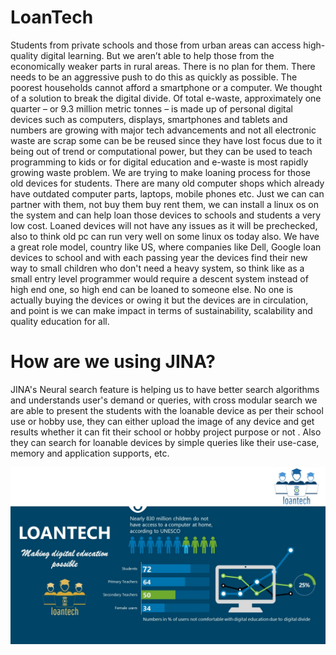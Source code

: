 # LoanTech

Students from private schools and those from urban areas can access high-quality digital learning. But we aren’t able to help those from the economically weaker parts in rural areas. There is no plan for them. There needs to be an aggressive push to do this as quickly as possible. The poorest households cannot afford a smartphone or a computer. We thought of a solution to break the digital divide. Of total e-waste, approximately one quarter – or 9.3 million metric tonnes – is made up of personal digital devices such as computers, displays, smartphones and tablets and numbers are growing with major tech advancements and not all electronic waste are scrap some can be be reused since they have lost focus due to it being out of trend or computational power, but they can be used to teach programming to kids or for digital education and e-waste is most rapidly growing waste problem. We are trying to make loaning process for those old devices for students. There are many old computer shops which already have outdated computer parts, laptops, mobile phones etc. Just we can can partner with them, not buy them buy rent them, we can install a linux os on the system and can help loan those devices to schools and students a very low cost. Loaned devices will not have any issues as it will be prechecked, also to think old pc can run very well on some linux os today also. We have a great role model, country like US, where companies like Dell, Google loan devices to school and with each passing year the devices find their new way to small children who don't need a heavy system, so think like as a small entry level programmer would require a descent system instead of high end one, so high end can be loaned to someone else. No one is actually buying the devices or owing it but the devices are in circulation, and point is we can make impact in terms of sustainability, scalability and quality education for all. 

# How are we using JINA?

JINA's Neural search feature is helping us to have better search algorithms and understands user's demand or queries, with cross modular search we are able to present the students with the loanable device as per their school use or hobby use, they can either upload the image of any device and get results whether it can fit their school or hobby project purpose or not . Also they can search for loanable devices by simple queries like their use-case, memory and application supports, etc.

![alt text](https://github.com/newturk/LoanTech/blob/master/loantech.jpg?raw=true)

